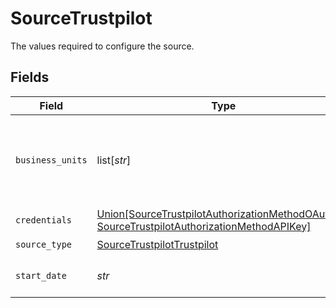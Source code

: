 # SourceTrustpilot

The values required to configure the source.


## Fields

| Field                                                                                                                                                      | Type                                                                                                                                                       | Required                                                                                                                                                   | Description                                                                                                                                                | Example                                                                                                                                                    |
| ---------------------------------------------------------------------------------------------------------------------------------------------------------- | ---------------------------------------------------------------------------------------------------------------------------------------------------------- | ---------------------------------------------------------------------------------------------------------------------------------------------------------- | ---------------------------------------------------------------------------------------------------------------------------------------------------------- | ---------------------------------------------------------------------------------------------------------------------------------------------------------- |
| `business_units`                                                                                                                                           | list[*str*]                                                                                                                                                | :heavy_check_mark:                                                                                                                                         | The names of business units which shall be synchronized. Some streams e.g. configured_business_units or private_reviews use this configuration.            | mydomain.com                                                                                                                                               |
| `credentials`                                                                                                                                              | [Union[SourceTrustpilotAuthorizationMethodOAuth20, SourceTrustpilotAuthorizationMethodAPIKey]](../../models/shared/sourcetrustpilotauthorizationmethod.md) | :heavy_check_mark:                                                                                                                                         | N/A                                                                                                                                                        |                                                                                                                                                            |
| `source_type`                                                                                                                                              | [SourceTrustpilotTrustpilot](../../models/shared/sourcetrustpilottrustpilot.md)                                                                            | :heavy_check_mark:                                                                                                                                         | N/A                                                                                                                                                        |                                                                                                                                                            |
| `start_date`                                                                                                                                               | *str*                                                                                                                                                      | :heavy_check_mark:                                                                                                                                         | For streams with sync. method incremental the start date time to be used                                                                                   | %Y-%m-%dT%H:%M:%S                                                                                                                                          |